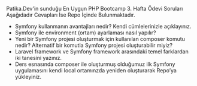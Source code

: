 Patika.Dev'in sunduğu En Uygun PHP Bootcamp 3. Hafta Ödevi Soruları Aşağıdadır Cevapları İse Repo İçinde Bulunmaktadır.

* Symfony kullanmanın avantajları nedir? Kendi cümlelerinizle açıklayınız.
* Symfony ile environment (ortam) ayarlaması nasıl yapılır?
* Yeni bir Symfony projesi oluşturmak için kullanılan composer komutu nedir? Alternatif bir komutla Symfony projesi oluşturabilir miyiz?
* Laravel framework ve Symfony framework arasındaki temel farklardan iki tanesini yazınız.
* Ders esnasında composer ile oluşturmuş olduğumuz ilk Symfony uygulamasını kendi local ortamınzda yeniden oluşturarak Repo’ya yükleyiniz.
